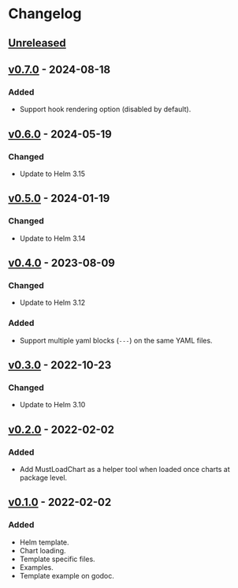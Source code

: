# Changelog

## [Unreleased]

## [v0.7.0] - 2024-08-18

### Added

- Support hook rendering option (disabled by default).

## [v0.6.0] - 2024-05-19

### Changed

- Update to Helm 3.15

## [v0.5.0] - 2024-01-19

### Changed

- Update to Helm 3.14

## [v0.4.0] - 2023-08-09

### Changed

- Update to Helm 3.12

### Added

- Support multiple yaml blocks (`---`) on the same YAML files.

## [v0.3.0] - 2022-10-23

### Changed

- Update to Helm 3.10

## [v0.2.0] - 2022-02-02

### Added

- Add MustLoadChart as a helper tool when loaded once charts at package level.

## [v0.1.0] - 2022-02-02

### Added

- Helm template.
- Chart loading.
- Template specific files.
- Examples.
- Template example on godoc.

[unreleased]: https://github.com/slok/go-helm-template/compare/v0.7.0...HEAD
[v0.7.0]: https://github.com/slok/go-helm-template/compare/v0.6.0...v0.7.0
[v0.6.0]: https://github.com/slok/go-helm-template/compare/v0.5.0...v0.6.0
[v0.5.0]: https://github.com/slok/go-helm-template/compare/v0.4.0...v0.5.0
[v0.4.0]: https://github.com/slok/go-helm-template/compare/v0.3.0...v0.4.0
[v0.3.0]: https://github.com/slok/go-helm-template/compare/v0.2.0...v0.3.0
[v0.2.0]: https://github.com/slok/go-helm-template/compare/v0.1.0...v0.2.0
[v0.1.0]: https://github.com/slok/go-helm-template/releases/tag/v0.1.0
